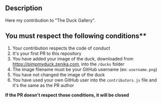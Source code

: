 ## Description

Here my contribution to "The Duck Gallery".

<!-- You can write a message here if you want ;) -->

## You must respect the following conditions**

1. Your contribution respects the code of conduct
1. It's your first PR to this repository
1. You have added your image of the duck, downloaded from https://pimpmyduck.zenika.com, into the `/ducks` folder
1. The image filename must be your GitHub username (ex: `username.png`)
1. You have not changed the image of the duck
1. You have used your own GitHub user into the `contributors.js` file and it's the same as the PR author

**If the PR doesn't respect those conditions, it will be closed**